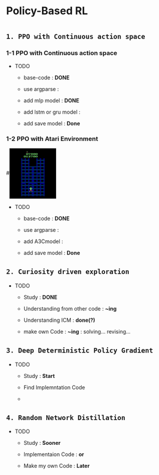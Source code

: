 

# Policy-Based RL

#

## `1. PPO with Continuous action space`

### 1-1 PPO with Continuous action space

* TODO
  - base-code : **DONE**
  
  - use argparse : 
  
  - add mlp model : **DONE**
    
  - add lstm or gru model :
     
  - add save model : **Done**
  

### 1-2 PPO with Atari Environment
#<img src="https://github.com/jiseongHAN/reinforcement/blob/master/ezgif.com-video-to-gif.gif" width=25% align="center">


* TODO
  - base-code : **DONE**
  
  - use argparse : 
  
  - add A3Cmodel :
  
  - add save model : **Done**


## `2. Curiosity driven exploration`
* TODO
  - Study : **DONE**
  
  - Understanding from other code : **~ing**
  
  - Understanding ICM : **done(?)**
  
  - make own Code : **~ing** : solving... revising...
  
## `3. Deep Deterministic Policy Gradient`
* TODO
  - Study : **Start**
  
  - Find Implemntation Code
  
  - 

## `4. Random Network Distillation`
* TODO
  - Study : **Sooner**
  
  - Implementaion Code : **or**
  
  - Make my own Code : **Later**
  

